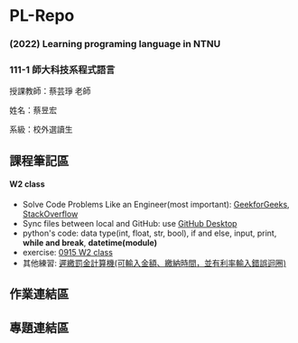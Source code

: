 # PL-Repo
### (2022) Learning programing language in NTNU

### 111-1 師大科技系程式語言  

授課教師：蔡芸琤 老師

姓名：蔡昱宏

系級：校外選讀生

## 課程筆記區
#### W2 class
* Solve Code Problems Like an Engineer(most important): [GeekforGeeks](https://www.geeksforgeeks.org/), [StackOverflow](https://stackoverflow.com/)
* Sync files between local and GitHub: use [GitHub Desktop](https://desktop.github.com/)
* python's code: data type(int, float, str, bool), if and else, input, print, **while and break**, **datetime(module)**
* exercise: [0915 W2 class](https://github.com/AndersonTsaiTW/PL-Repo/tree/main/01_Notes/exercise_0915_02of16)
* 其他練習: [遲繳罰金計算機(可輸入金額、繳納時間，並有利率輸入錯誤迴圈)](https://github.com/AndersonTsaiTW/PL-Repo/blob/main/01_Notes/exercise_0915_02of16/fee_calaulator.ipynb)
## 作業連結區

## 專題連結區
